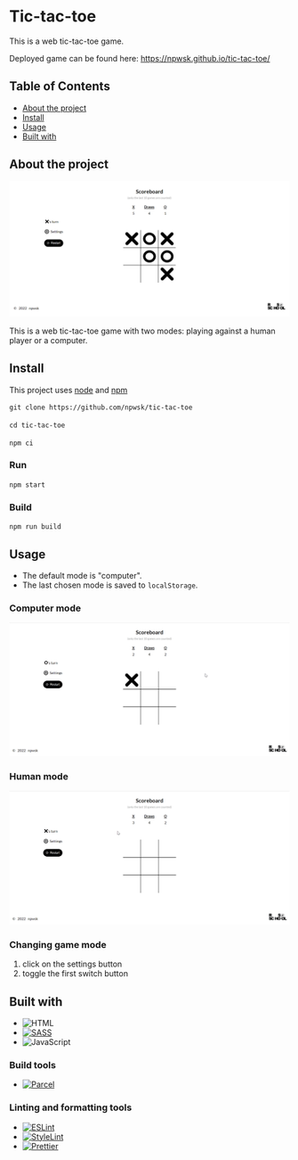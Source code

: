 # Tic-tac-toe

<!--
*** This readme is inspired by https://github.com/othneildrew/Best-README-Template
-->

<!--
*** I'm using reference-style links: https://www.markdownguide.org/basic-syntax/#reference-style-links
-->

This is a web tic-tac-toe game.

Deployed game can be found here: https://npwsk.github.io/tic-tac-toe/

## Table of Contents

- [About the project](#about-the-project)
- [Install](#install)
- [Usage](#usage)
- [Built with](#built-with)

## About the project

![preview screenshot][preview-screenshot]

This is a web tic-tac-toe game with two modes: playing against a human player or a computer.

## Install

This project uses [node][node-url] and [npm][npm-url]

```
git clone https://github.com/npwsk/tic-tac-toe

cd tic-tac-toe

npm ci
```

### Run

```
npm start
```

### Build

```
npm run build
```

## Usage

- The default mode is "computer".
- The last chosen mode is saved to `localStorage`.

### Computer mode

![demo for computer mode][demo-computer-mode]

### Human mode

![demo for human mode][demo-human-mode]

### Changing game mode

1. click on the settings button
2. toggle the first switch button

## Built with

- ![HTML][html]
- [![SASS][sass]][sass-url]
- ![JavaScript][javascript]

### Build tools

- [![Parcel][parcel]][parcel-url]

### Linting and formatting tools

- [![ESLint][eslint]][eslint-url]
- [![StyleLint][stylelint]][stylelint-url]
- [![Prettier][prettier]][prettier-url]

<!-- MARKDOWN LINKS & IMAGES -->
<!-- https://www.markdownguide.org/basic-syntax/#reference-style-links -->

[standard-readme]: https://img.shields.io/badge/readme%20style-standard-brightgreen.svg?style=flat-square
[standard-readme-url]: https://github.com/RichardLitt/standard-readme
[preview-screenshot]: docs/images/preview.png
[demo-human-mode]: docs/images/human-mode.gif
[demo-computer-mode]: docs/images/computer-mode.gif
[node-url]: http://nodejs.org/
[npm-url]: https://npmjs.com/
[html]: https://img.shields.io/badge/HTML-E34F26?style=flat-square&logo=html5&logoColor=white
[sass]: https://img.shields.io/badge/SASS-CC6699?style=flat-square&logo=sass&logoColor=white
[sass-url]: https://sass-lang.com/
[javascript]: https://img.shields.io/badge/JavaScript-F7DF1E?style=flat-square&logo=javascript&logoColor=black
[parcel]: https://img.shields.io/badge/Parcel-black?style=flat-square
[parcel-url]: https://parceljs.org/
[eslint]: https://img.shields.io/badge/ESLint-4B32C3?style=flat-square&logo=eslint&logoColor=white
[eslint-url]: https://eslint.org/
[stylelint]: https://img.shields.io/badge/StyleLint-263238?style=flat-square&logo=stylelint&logoColor=white
[stylelint-url]: https://stylelint.io/
[prettier]: https://img.shields.io/badge/Prettier-1A2B34?style=flat-square&logo=prettier&logoColor=F7B93E
[prettier-url]: https://prettier.io/
